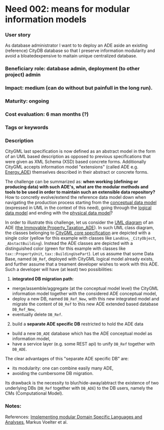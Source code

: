 # Need 002: means for modular information models

### User story
As database administrator I want to to deploy an ADE aside an existing (reference) CityDB database so that I preserve information modularity and avoid a bloatedexpensive to maitain unique centralized database.

### Beneficiary role: database admin, deployment (to other project) admin

### Impact: medium (can do without but painfull in the long run).

### Maturity: ongoing

### Cost evaluation: 6 man months (?)

### Tags or keywords

### Description
CityGML last specification is now defined as an abstract model in the form of an UML based description as opposed to previous specifications that were given as XML Schema (XSD) based concrete forms. 
Additionally CityGML accepts information model "extensions" (called ADE e.g. [Energy_ADE](http://www.citygmlwiki.org/index.php/CityGML_Energy_ADE)) themselves described in their abstract or concrete forms.

The challenge can be summarized as: **when working (defining or producing data) with such ADE's, what are the modular methods and tools to be used in order to maintain such an extensible data repository?**
How to concretly evolve/extend the reference data model down when navigating the production process starting from the [conceptual data model](https://en.wikipedia.org/wiki/Conceptual_schema) (expressed in UML in the context of this need), going through the [logical data model](https://en.wikipedia.org/wiki/Logical_data_model) and ending with the [physical data model](https://en.wikipedia.org/wiki/Physical_data_model)?

In order to illustrate this challenge, let us consider the [UML diagram](http://cadastralvocabulary.org/citygml/tax_ade/1.0/CityGML_TaxADE_UML.png) of an ADE ([the Immovable Property_Taxation_ADE](http://www.citygmlwiki.org/index.php?title=CityGML_Immovable_Property_Taxation_ADE)). In such UML class diagram, the classes belonging to [CityGML core specification](http://portal.opengeospatial.org/files/?artifact_id=47842) are depicted with a single color (yellow for this example with classes like `LandUse`, `_CityObject`, `_AbstactBuilding`).
Instead the ADE classes are depicted with a distinguished color (green for this example with classes like `tax::PropertyUnit`, `tax::BuildingUsePart`). 
Let us assume that some Data Base, named `DB_Ref`, deployed with CityGML logical model already exists, and further assume that a treament developer wishes to work with this ADE.
Such a developer will have (at least) two possibilities:
 1. **integrated DB migration path**: 
   - merge/assemble/aggregate (at the conceptual model level) the CityGML information model together with the considered ADE conceptual model, 
   - deploy a new DB, named `DB_Ref_New`, with this new integrated model and migrate the content of `DB_Ref` to this new ADE extended based database `DB_Ref_New`,
   - eventually delete `DB_Ref`.
 2. build a **separate ADE specific DB** restricted to hold the ADE data
   - build a new `DB_ADE` database which has the ADE conceptual model as information model,
   - have a service layer (e.g. some REST api) to unify `DB_Ref` together with `DB_ADE`.

The clear advantages of this "separate ADE specific DB" are:
 - its modularity: one can combine easily many ADE, 
 - avoiding the cumbersome DB migration. 

Its drawback is the necessity to blur/hide-away/abtract the existence of two underlying DBs (`DB_Ref` together with `DB_ADE`) to the DB users, namely the CMs (Computational Model).

### Notes:
References: [Implementing modular Domain Specific Languages and Analyses](voelter.de/data/pub/modevva2012.pdf), Markus Voelter et al. 

